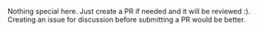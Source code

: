 Nothing special here. Just create a PR if needed and it will be reviewed :). Creating an issue for discussion before submitting a PR would be better.
